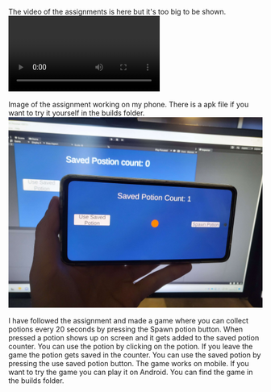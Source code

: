 The video of the assignments is here but it's too big to be shown.
![](Video/2023-10-08%2012-18-54.mp4)


Image of the assignment working on my phone. There is a apk file if you want to try it yourself in the builds folder.
![](images/20231008_112954.jpg)

I have followed the assignment and made a game where you can collect potions every 20 seconds by pressing the Spawn potion button. When pressed a potion shows up on screen and it gets added to the saved potion counter. You can use the potion by clicking on the potion. If you leave the game the potion gets saved in the counter. You can use the saved potion by pressing the use saved potion button. The game works on mobile. If you want to try the game you can play it on Android. You can find the game in the builds folder. 
